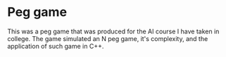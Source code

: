 # Peg game
This was a peg game that was produced for the AI course I have taken in college. 
The game simulated an N peg game, it's complexity, and the application of such game in 
C++.
